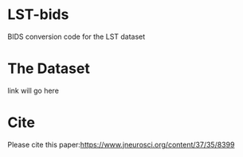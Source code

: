 # LST-bids
BIDS conversion code for the LST dataset

# The Dataset
link will go here

# Cite
Please cite this paper:https://www.jneurosci.org/content/37/35/8399
